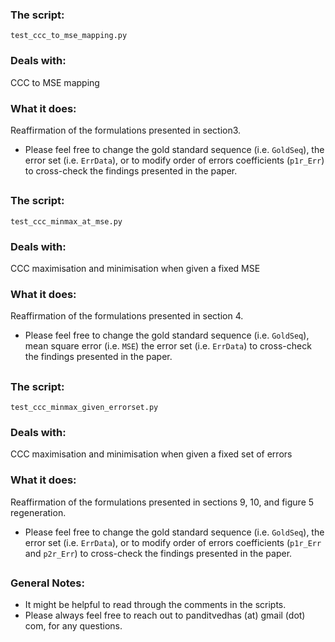 ### The script: 
`test_ccc_to_mse_mapping.py`
### Deals with: 
CCC to MSE mapping
### What it does: 
Reaffirmation of the formulations presented in section3.
* Please feel free to change the gold standard sequence (i.e. `GoldSeq`), the error set (i.e. `ErrData`), or to modify order of errors coefficients (`p1r_Err`) to cross-check the findings presented in the paper. 

##

### The script: 
`test_ccc_minmax_at_mse.py`
### Deals with: 
CCC maximisation and minimisation when given a fixed MSE
### What it does: 
Reaffirmation of the formulations presented in section 4.
* Please feel free to change the gold standard sequence (i.e. `GoldSeq`), mean square error (i.e. `MSE`) the error set (i.e. `ErrData`) to cross-check the findings presented in the paper. 

##

### The script: 
`test_ccc_minmax_given_errorset.py`
### Deals with: 
CCC maximisation and minimisation when given a fixed set of errors
### What it does: 
Reaffirmation of the formulations presented in sections 9, 10, and figure 5 regeneration.
* Please feel free to change the gold standard sequence (i.e. `GoldSeq`), the error set (i.e. `ErrData`), or to modify order of errors coefficients (`p1r_Err` and `p2r_Err`) to cross-check the findings presented in the paper. 

##

### General Notes:
* It might be helpful to read through the comments in the scripts. 
* Please always feel free to reach out to panditvedhas (at) gmail (dot) com, for any questions. 

